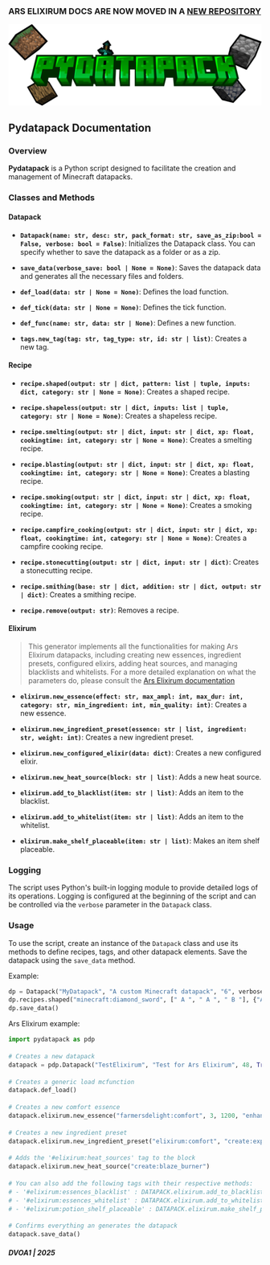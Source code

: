 ### ARS ELIXIRUM DOCS ARE NOW MOVED IN A [NEW REPOSITORY](https://github.com/DVOA1/ElixirumDocs)

![LOGO](assets/logo.png "Pydatapack logo")

## Pydatapack Documentation

### Overview
**Pydatapack** is a Python script designed to facilitate the creation and management of Minecraft datapacks.

### Classes and Methods

#### Datapack

- **`Datapack(name: str, desc: str, pack_format: str, save_as_zip:bool = False, verbose: bool = False)`**: Initializes the Datapack class. You can specify whether to save the datapack as a folder or as a zip.

- **`save_data(verbose_save: bool | None = None)`**: Saves the datapack data and generates all the necessary files and folders.

- **`def_load(data: str | None = None)`**: Defines the load function.

- **`def_tick(data: str | None = None)`**: Defines the tick function.

- **`def_func(name: str, data: str | None)`**: Defines a new function.

- **`tags.new_tag(tag: str, tag_type: str, id: str | list)`**: Creates a new tag.

#### Recipe

- **`recipe.shaped(output: str | dict, pattern: list | tuple, inputs: dict, category: str | None = None)`**: Creates a shaped recipe.

- **`recipe.shapeless(output: str | dict, inputs: list | tuple, category: str | None = None)`**: Creates a shapeless recipe.

- **`recipe.smelting(output: str | dict, input: str | dict, xp: float, cookingtime: int, category: str | None = None)`**: Creates a smelting recipe.

- **`recipe.blasting(output: str | dict, input: str | dict, xp: float, cookingtime: int, category: str | None = None)`**: Creates a blasting recipe.

- **`recipe.smoking(output: str | dict, input: str | dict, xp: float, cookingtime: int, category: str | None = None)`**: Creates a smoking recipe.

- **`recipe.campfire_cooking(output: str | dict, input: str | dict, xp: float, cookingtime: int, category: str | None = None)`**: Creates a campfire cooking recipe.

- **`recipe.stonecutting(output: str | dict, input: str | dict)`**: Creates a stonecutting recipe.

- **`recipe.smithing(base: str | dict, addition: str | dict, output: str | dict)`**: Creates a smithing recipe.

- **`recipe.remove(output: str)`**: Removes a recipe.

#### Elixirum

> This generator implements all the functionalities for making Ars Elixirum datapacks, including creating new essences, ingredient presets, configured elixirs, adding heat sources, and managing blacklists and whitelists.
For a more detailed explanation on what the parameters do, please consult the [Ars Elixirum documentation](https://github.com/DVOA1/ElixirumDocs/blob/main/README.md#elixirum)

- **`elixirum.new_essence(effect: str, max_ampl: int, max_dur: int, category: str, min_ingredient: int, min_quality: int)`**: Creates a new essence.

- **`elixirum.new_ingredient_preset(essence: str | list, ingredient: str, weight: int)`**: Creates a new ingredient preset.

- **`elixirum.new_configured_elixir(data: dict)`**: Creates a new configured elixir.

- **`elixirum.new_heat_source(block: str | list)`**: Adds a new heat source.

- **`elixirum.add_to_blacklist(item: str | list)`**: Adds an item to the blacklist.

- **`elixirum.add_to_whitelist(item: str | list)`**: Adds an item to the whitelist.

- **`elixirum.make_shelf_placeable(item: str | list)`**: Makes an item shelf placeable.

### Logging

The script uses Python's built-in logging module to provide detailed logs of its operations. Logging is configured at the beginning of the script and can be controlled via the `verbose` parameter in the `Datapack` class.

### Usage

To use the script, create an instance of the `Datapack` class and use its methods to define recipes, tags, and other datapack elements. Save the datapack using the `save_data` method.

Example:

```python
dp = Datapack("MyDatapack", "A custom Minecraft datapack", "6", verbose=True)
dp.recipes.shaped("minecraft:diamond_sword", [" A ", " A ", " B "], {"A": "minecraft:diamond", "B": "minecraft:stick"})
dp.save_data()
```

Ars Elixirum example:

```python
import pydatapack as pdp

# Creates a new datapack
datapack = pdp.Datapack("TestElixirum", "Test for Ars Elixirum", 48, True)

# Creates a generic load mcfunction
datapack.def_load()

# Creates a new comfort essence
datapack.elixirum.new_essence("farmersdelight:comfort", 3, 1200, "enhancing", 1, 10)

# Creates a new ingredient preset
datapack.elixirum.new_ingredient_preset("elixirum:comfort", "create:experience_nugget", 20)

# Adds the '#elixirum:heat_sources' tag to the block
datapack.elixirum.new_heat_source("create:blaze_burner")

# You can also add the following tags with their respective methods:
# - '#elixirum:essences_blacklist' : DATAPACK.elixirum.add_to_blacklist(ITEM)
# - '#elixirum:essences_whitelist' : DATAPACK.elixirum.add_to_whitelist(ITEM)
# - '#elixirum:potion_shelf_placeable' : DATAPACK.elixirum.make_shelf_placeable(ITEM)

# Confirms everything an generates the datapack
datapack.save_data()
```

##### DVOA1 | 2025
